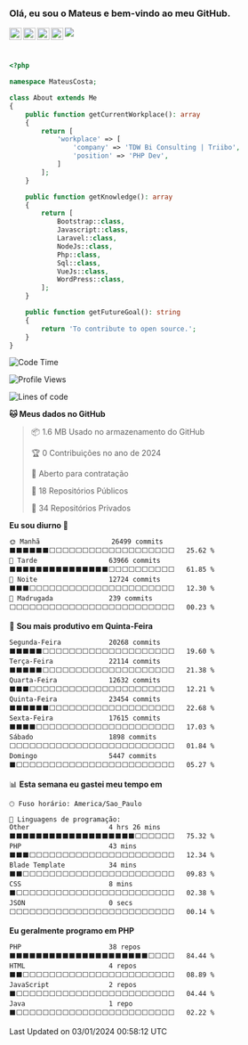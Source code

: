 
### Olá, eu sou o Mateus e bem-vindo ao meu GitHub.

<a href="https://costamateus.com.br/">
  <img align="left" alt="MLC" width="22px" src="https://www.costamateus.com.br/favicon.ico" />
</a>
<a href="https://www.linkedin.com/in/costamateus6/">
  <img align="left" alt="LinkedIn Mateus" width="22px" src="https://cdn.jsdelivr.net/npm/simple-icons@v3/icons/linkedin.svg" />
</a>
<a href="https://www.instagram.com/mateuslc6/">
  <img align="left" alt="Instagram Mateus" width="22px" src="https://cdn.jsdelivr.net/npm/simple-icons@v3/icons/instagram.svg" />
</a>
<a href="https://www.facebook.com/costamateus6/">
  <img align="left" alt="Facebook Mateus" width="22px" src="https://cdn.jsdelivr.net/npm/simple-icons@3.13.0/icons/facebook.svg" />
</a>

![](https://visitor-badge.glitch.me/badge?page_id=costamateus.costamateus)

<br />

```php
<?php

namespace MateusCosta;

class About extends Me
{
    public function getCurrentWorkplace(): array
    {
        return [
            'workplace' => [
                'company' => 'TDW Bi Consulting | Triibo',
                'position' => 'PHP Dev',
            ]
        ];
    }

    public function getKnowledge(): array
    {
        return [
            Bootstrap::class,
            Javascript::class,
            Laravel::class,
            NodeJs::class,
            Php::class,
            Sql::class,
            VueJs::class,
            WordPress::class,
        ];
    }

    public function getFutureGoal(): string
    {
        return 'To contribute to open source.';
    }
}
```

<!--START_SECTION:waka-->
![Code Time](http://img.shields.io/badge/Code%20Time-2%2C763%20hrs%2044%20mins-blue)

![Profile Views](http://img.shields.io/badge/Visualizac%C3%B5es%20do%20perfil-0-blue)

![Lines of code](https://img.shields.io/badge/Desde%20o%20Hello%20World%20eu%20escrevi-106.2%20million%20linhas%20de%20c%C3%B3digo-blue)

**🐱 Meus dados no GitHub** 

> 📦 1.6 MB Usado no armazenamento do GitHub 
 > 
> 🏆 0 Contribuições no ano de 2024
 > 
> 💼 Aberto para contratação
 > 
> 📜 18 Repositórios Públicos 
 > 
> 🔑 34 Repositórios Privados 
 > 
**Eu sou diurno 🐤** 

```text
🌞 Manhã                  26499 commits       ⬛⬛⬛⬛⬛⬛⬜⬜⬜⬜⬜⬜⬜⬜⬜⬜⬜⬜⬜⬜⬜⬜⬜⬜⬜   25.62 % 
🌆 Tarde                  63966 commits       ⬛⬛⬛⬛⬛⬛⬛⬛⬛⬛⬛⬛⬛⬛⬛⬜⬜⬜⬜⬜⬜⬜⬜⬜⬜   61.85 % 
🌃 Noite                  12724 commits       ⬛⬛⬛⬜⬜⬜⬜⬜⬜⬜⬜⬜⬜⬜⬜⬜⬜⬜⬜⬜⬜⬜⬜⬜⬜   12.30 % 
🌙 Madrugada              239 commits         ⬜⬜⬜⬜⬜⬜⬜⬜⬜⬜⬜⬜⬜⬜⬜⬜⬜⬜⬜⬜⬜⬜⬜⬜⬜   00.23 % 
```
📅 **Sou mais produtivo em Quinta-Feira** 

```text
Segunda-Feira            20268 commits       ⬛⬛⬛⬛⬛⬜⬜⬜⬜⬜⬜⬜⬜⬜⬜⬜⬜⬜⬜⬜⬜⬜⬜⬜⬜   19.60 % 
Terça-Feira              22114 commits       ⬛⬛⬛⬛⬛⬜⬜⬜⬜⬜⬜⬜⬜⬜⬜⬜⬜⬜⬜⬜⬜⬜⬜⬜⬜   21.38 % 
Quarta-Feira             12632 commits       ⬛⬛⬛⬜⬜⬜⬜⬜⬜⬜⬜⬜⬜⬜⬜⬜⬜⬜⬜⬜⬜⬜⬜⬜⬜   12.21 % 
Quinta-Feira             23454 commits       ⬛⬛⬛⬛⬛⬛⬜⬜⬜⬜⬜⬜⬜⬜⬜⬜⬜⬜⬜⬜⬜⬜⬜⬜⬜   22.68 % 
Sexta-Feira              17615 commits       ⬛⬛⬛⬛⬜⬜⬜⬜⬜⬜⬜⬜⬜⬜⬜⬜⬜⬜⬜⬜⬜⬜⬜⬜⬜   17.03 % 
Sábado                   1898 commits        ⬜⬜⬜⬜⬜⬜⬜⬜⬜⬜⬜⬜⬜⬜⬜⬜⬜⬜⬜⬜⬜⬜⬜⬜⬜   01.84 % 
Domingo                  5447 commits        ⬛⬜⬜⬜⬜⬜⬜⬜⬜⬜⬜⬜⬜⬜⬜⬜⬜⬜⬜⬜⬜⬜⬜⬜⬜   05.27 % 
```


📊 **Esta semana eu gastei meu tempo em** 

```text
🕑︎ Fuso horário: America/Sao_Paulo

💬 Linguagens de programação: 
Other                    4 hrs 26 mins       ⬛⬛⬛⬛⬛⬛⬛⬛⬛⬛⬛⬛⬛⬛⬛⬛⬛⬛⬛⬜⬜⬜⬜⬜⬜   75.32 % 
PHP                      43 mins             ⬛⬛⬛⬜⬜⬜⬜⬜⬜⬜⬜⬜⬜⬜⬜⬜⬜⬜⬜⬜⬜⬜⬜⬜⬜   12.34 % 
Blade Template           34 mins             ⬛⬛⬜⬜⬜⬜⬜⬜⬜⬜⬜⬜⬜⬜⬜⬜⬜⬜⬜⬜⬜⬜⬜⬜⬜   09.83 % 
CSS                      8 mins              ⬛⬜⬜⬜⬜⬜⬜⬜⬜⬜⬜⬜⬜⬜⬜⬜⬜⬜⬜⬜⬜⬜⬜⬜⬜   02.38 % 
JSON                     0 secs              ⬜⬜⬜⬜⬜⬜⬜⬜⬜⬜⬜⬜⬜⬜⬜⬜⬜⬜⬜⬜⬜⬜⬜⬜⬜   00.14 % 
```

**Eu geralmente programo em PHP** 

```text
PHP                      38 repos            ⬛⬛⬛⬛⬛⬛⬛⬛⬛⬛⬛⬛⬛⬛⬛⬛⬛⬛⬛⬛⬛⬜⬜⬜⬜   84.44 % 
HTML                     4 repos             ⬛⬛⬜⬜⬜⬜⬜⬜⬜⬜⬜⬜⬜⬜⬜⬜⬜⬜⬜⬜⬜⬜⬜⬜⬜   08.89 % 
JavaScript               2 repos             ⬛⬜⬜⬜⬜⬜⬜⬜⬜⬜⬜⬜⬜⬜⬜⬜⬜⬜⬜⬜⬜⬜⬜⬜⬜   04.44 % 
Java                     1 repo              ⬛⬜⬜⬜⬜⬜⬜⬜⬜⬜⬜⬜⬜⬜⬜⬜⬜⬜⬜⬜⬜⬜⬜⬜⬜   02.22 % 
```




 Last Updated on 03/01/2024 00:58:12 UTC
<!--END_SECTION:waka-->
